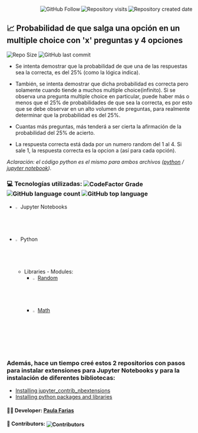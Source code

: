 <!--Create Badges on https://pufler.dev/git-badges/ and https://shields.io/category/social-->

<img alt="Repository created date" align="right" src="https://badges.pufler.dev/created/pauladanielafarias/probabilidad_multiple_choice?style=social&color=black&logo=github"> <img alt="Repository visits" align="right" src="https://badges.pufler.dev/visits/pauladanielafarias/probabilidad_multiple_choice?style=social&color=purple&logo=github"> <a src="https://github.com/pauladanielafarias/?tab=follow"><img alt="GitHub Follow" align="right" src="https://img.shields.io/github/followers/pauladanielafarias?label=Follow&style=social"></a> 
<br>


## 📈 Probabilidad de que salga una opción en un multiple choice con 'x' preguntas y 4 opciones
 
<img alt="Repo Size" src="https://img.shields.io/github/repo-size/pauladanielafarias/probabilidad_multiple_choice?style=flat&logo=github">  <img alt="GitHub last commit" src="https://img.shields.io/github/last-commit/pauladanielafarias/probabilidad_multiple_choice">

- Se intenta demostrar que la probabilidad de que una de las respuestas sea la correcta, es del 25% (como la lógica indica).

- También, se intenta demostrar que dicha probabilidad es correcta pero solamente cuando tiende a muchos multiple choice(infinito). Si se observa una pregunta multiple choice en particular, puede haber más o menos que el 25% de probabilidades de que sea la correcta, es por esto que se debe observar en un alto volumen de preguntas, para realmente determinar que la probabilidad es del 25%.

- Cuantas más preguntas, más tenderá a ser cierta la afirmación de la probabilidad del 25% de acierto.

- La respuesta correcta está dada por un numero random del 1 al 4. Si sale 1, la respuesta correcta es la opcion a (así para cada opción).

_Aclaración: el código python es el mismo para ambos archivos ([python](mc.py) / [jupyter notebook](mc.ipynb))._


### :computer: Tecnologías utilizadas: <img align="center" alt="CodeFactor Grade" src="https://img.shields.io/codefactor/grade/github/pauladanielafarias/probabilidad_multiple_choice/master?&logo=codefactor&logoColor=green"> <img align="center" alt="GitHub language count" src="https://img.shields.io/github/languages/count/pauladanielafarias/probabilidad_multiple_choice">  <img alt="GitHub top language" align="center" src="https://img.shields.io/github/languages/top/pauladanielafarias/probabilidad_multiple_choice">

- <img width="2%" src="https://www.vectorlogo.zone/logos/jupyter/jupyter-icon.svg"> Jupyter Notebooks
- <img width="2%" src="https://www.vectorlogo.zone/logos/python/python-vertical.svg"> Python
  - Libraries - Modules:
    - <img width="2%" src="https://www.vectorlogo.zone/logos/python/python-icon.svg"> [Random](https://www.w3schools.com/python/module_random.asp)
    - <img width="2%" src="https://www.vectorlogo.zone/logos/python/python-icon.svg"> [Math](https://www.w3schools.com/python/module_math.asp)
 
 <br>

### Además, hace un tiempo creé estos 2 repositorios con pasos para instalar extensiones para Jupyter Notebooks y para la instalación de diferentes bibliotecas:
- [Installing jupyter_contrib_nbextensions](https://github.com/pauladanielafarias/jupyter_contrib_nbextensions)
- [Installing python packages and libraries](https://github.com/pauladanielafarias/python_libraries/)


#### :woman_technologist: **Developer:** [Paula Farias](https://linkedin.com/in/paulafarias)

#### :busts_in_silhouette: Contributors: <img alt="Contributors" align="center" src="https://badges.pufler.dev/contributors/pauladanielafarias/probabilidad_multiple_choice?size=50&padding=5&bots=true">


